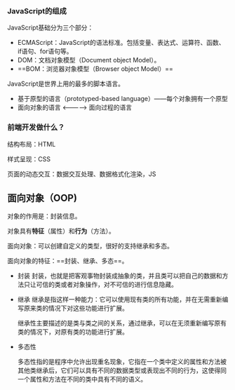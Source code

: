 ### JavaScript的组成

JavaScript基础分为三个部分：

- ECMAScript：JavaScript的语法标准。包括变量、表达式、运算符、函数、if语句、for语句等。
- DOM：文档对象模型（Document object Model）。
- ==BOM：浏览器对象模型（Browser object Model）==

JavaScript是世界上用的最多的脚本语言。

- 基于原型的语言（prototyped-based language）——每个对象拥有一个原型
- 面向对象的语言   <————>  面向过程的语言

### 前端开发做什么？

结构布局：HTML

样式呈现：CSS

页面的动态交互：数据交互处理、数据格式化渲染，JS

##  面向对象（OOP)

对象的作用是：封装信息。

对象具有**特征**（属性）和**行为**（方法）。

面向对象：可以创建自定义的类型，很好的支持继承和多态。

面向对象的特征：==封装、继承、多态==。

- 封装 
  封装，也就是把客观事物封装成抽象的类，并且类可以把自己的数据和方法只让可信的类或者对象操作，对不可信的进行信息隐藏。

- 继承 
  继承是指这样一种能力：它可以使用现有类的所有功能，并在无需重新编写原来类的情况下对这些功能进行扩展。

  继承性主要描述的是类与类之间的关系，通过继承，可以在无须重新编写原有类的情况下，对原有类的功能进行扩展。
- 多态性 

  多态性指的是程序中允许出现重名现象，它指在一个类中定义的属性和方法被其他类继承后，它们可以具有不同的数据类型或表现出不同的行为，这使得同一个属性和方法在不同的类中具有不同的语义。

